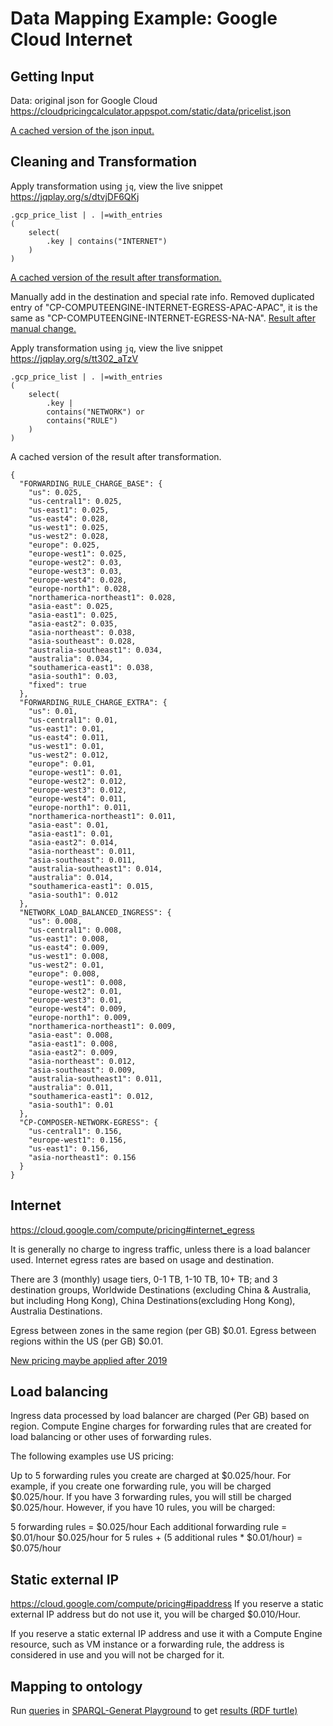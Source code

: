 # Data Mapping Example: Google Cloud Internet
## Getting Input
Data: original json for Google Cloud
https://cloudpricingcalculator.appspot.com/static/data/pricelist.json

[A cached version of the json input.](../data/pricelist.json)

## Cleaning and Transformation
Apply transformation using `jq`, view the live snippet https://jqplay.org/s/dtvjDF6QKj
```
.gcp_price_list | . |=with_entries
( 
    select(
        .key | contains("INTERNET")  
    )
)
```
[A cached version of the result after transformation.](../jq/gcloud/internet.json)

Manually add in the destination and special rate info.
Removed duplicated entry of "CP-COMPUTEENGINE-INTERNET-EGRESS-APAC-APAC",
it is the same as "CP-COMPUTEENGINE-INTERNET-EGRESS-NA-NA".
[Result after manual change.](../jq/gcloud/internet_destination.json)

Apply transformation using `jq`, view the live snippet https://jqplay.org/s/tt302_aTzV
```
.gcp_price_list | . |=with_entries
( 
    select(
        .key |
        contains("NETWORK") or
        contains("RULE")   
    )
)
```
A cached version of the result after transformation.
```
{
  "FORWARDING_RULE_CHARGE_BASE": {
    "us": 0.025,
    "us-central1": 0.025,
    "us-east1": 0.025,
    "us-east4": 0.028,
    "us-west1": 0.025,
    "us-west2": 0.028,
    "europe": 0.025,
    "europe-west1": 0.025,
    "europe-west2": 0.03,
    "europe-west3": 0.03,
    "europe-west4": 0.028,
    "europe-north1": 0.028,
    "northamerica-northeast1": 0.028,
    "asia-east": 0.025,
    "asia-east1": 0.025,
    "asia-east2": 0.035,
    "asia-northeast": 0.038,
    "asia-southeast": 0.028,
    "australia-southeast1": 0.034,
    "australia": 0.034,
    "southamerica-east1": 0.038,
    "asia-south1": 0.03,
    "fixed": true
  },
  "FORWARDING_RULE_CHARGE_EXTRA": {
    "us": 0.01,
    "us-central1": 0.01,
    "us-east1": 0.01,
    "us-east4": 0.011,
    "us-west1": 0.01,
    "us-west2": 0.012,
    "europe": 0.01,
    "europe-west1": 0.01,
    "europe-west2": 0.012,
    "europe-west3": 0.012,
    "europe-west4": 0.011,
    "europe-north1": 0.011,
    "northamerica-northeast1": 0.011,
    "asia-east": 0.01,
    "asia-east1": 0.01,
    "asia-east2": 0.014,
    "asia-northeast": 0.011,
    "asia-southeast": 0.011,
    "australia-southeast1": 0.014,
    "australia": 0.014,
    "southamerica-east1": 0.015,
    "asia-south1": 0.012
  },
  "NETWORK_LOAD_BALANCED_INGRESS": {
    "us": 0.008,
    "us-central1": 0.008,
    "us-east1": 0.008,
    "us-east4": 0.009,
    "us-west1": 0.008,
    "us-west2": 0.01,
    "europe": 0.008,
    "europe-west1": 0.008,
    "europe-west2": 0.01,
    "europe-west3": 0.01,
    "europe-west4": 0.009,
    "europe-north1": 0.009,
    "northamerica-northeast1": 0.009,
    "asia-east": 0.008,
    "asia-east1": 0.008,
    "asia-east2": 0.009,
    "asia-northeast": 0.012,
    "asia-southeast": 0.009,
    "australia-southeast1": 0.011,
    "australia": 0.011,
    "southamerica-east1": 0.012,
    "asia-south1": 0.01
  },
  "CP-COMPOSER-NETWORK-EGRESS": {
    "us-central1": 0.156,
    "europe-west1": 0.156,
    "us-east1": 0.156,
    "asia-northeast1": 0.156
  }
}
```
## Internet
https://cloud.google.com/compute/pricing#internet_egress

It is generally no charge to ingress traffic, unless there is a load balancer used. 
Internet egress rates are based on usage and destination.

There are 3 (monthly) usage tiers, 0-1 TB, 1-10 TB, 10+ TB;
and 3 destination groups, Worldwide Destinations (excluding China & Australia,
but including Hong Kong), China Destinations(excluding Hong Kong),
Australia Destinations.

Egress between zones in the same region (per GB)	$0.01.
Egress between regions within the US (per GB)	$0.01.

[New pricing maybe applied after 2019](https://cloud.google.com/network-tiers/pricing)

## Load balancing
Ingress data processed by load balancer	are charged	(Per GB) based on region.
Compute Engine charges for forwarding rules that are created for load balancing or other uses of forwarding rules.

The following examples use US pricing:

Up to 5 forwarding rules you create are charged at $0.025/hour. For example, if you create one forwarding rule, you will be charged $0.025/hour. If you have 3 forwarding rules, you will still be charged $0.025/hour. However, if you have 10 rules, you will be charged:

5 forwarding rules = $0.025/hour
Each additional forwarding rule = $0.01/hour
$0.025/hour for 5 rules + (5 additional rules * $0.01/hour) = $0.075/hour

## Static external IP
https://cloud.google.com/compute/pricing#ipaddress
If you reserve a static external IP address but do not use it, you will be charged $0.010/Hour. 

If you reserve a static external IP address and use it with a Compute Engine resource, such as VM instance or a forwarding rule, the address is considered in use and you will not be charged for it.

## Mapping to ontology
Run [queries](../sparql-generate/gcloud/internet.rqg)
in [SPARQL-Generat Playground](https://ci.mines-stetienne.fr/sparql-generate/playground.html)
to get [results (RDF turtle)](../sparql-generate/result/gcloud/storage.ttl)
